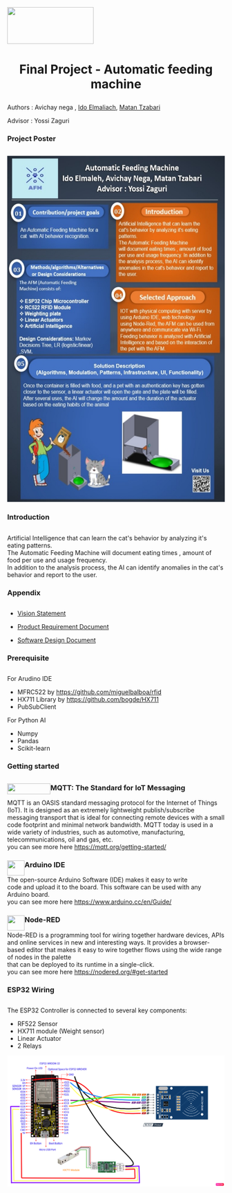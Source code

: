 <img src="https://upload.wikimedia.org/wikipedia/commons/0/03/Ariel_university.logo.jpg" width="200" height="85" />  

# <p align="center"> Final Project - Automatic feeding machine</p>  

Authors : Avichay nega  , [Ido Elmaliach](https://github.com/IdosElmo), [Matan Tzabari](https://github.com/matanya679)

Advisor : Yossi Zaguri  

### Project Poster
##
<img src="ProjectPoster.jpg" width="700" height="800" />


### Introduction
##
Artificial Intelligence that can learn the cat's behavior by analyzing it's eating patterns.  
The Automatic Feeding Machine will document eating times , amount of food per use and usage frequency.  
In addition to the analysis process, the AI can identify anomalies in the cat's behavior and report to the user.  


### Appendix
##
* [Vision Statement](https://github.com/avichaynega/Final-Project/blob/master/Vision%20Statement.pdf)

* [Product Requirement Document](https://github.com/avichaynega/Final-Project/blob/master/PRD%20(product%20requirement%20document).pdf)

* [Software Design Document](https://github.com/avichaynega/Final-Project/blob/master/software%20design%20document.pdf)



### Prerequisite
##

 For Arudino IDE
 - MFRC522 by https://github.com/miguelbalboa/rfid
 - HX711 Library by https://github.com/bogde/HX711
 - PubSubClient
 
 For Python AI
 - Numpy
 - Pandas
 - Scikit-learn
 

### Getting started 
##    
   
  
###   <img align="left" src="https://mqtt.org/assets/downloads/mqtt-logo.png" width="100" height="25" /> MQTT: The Standard for IoT Messaging
MQTT is an OASIS standard messaging protocol for the Internet of Things (IoT). It is designed as an extremely lightweight publish/subscribe messaging transport that is ideal for connecting remote devices with a small code footprint and minimal network bandwidth. MQTT today is used in a wide variety of industries, such as automotive, manufacturing, telecommunications, oil and gas, etc.  
you can see more here https://mqtt.org/getting-started/
    
### <img align="left" src="https://brandslogos.com/wp-content/uploads/images/large/arduino-logo-1.png" width="40" height="35" /> Arduino IDE  
  The open-source Arduino Software (IDE) makes it easy to write   
  code and upload it to the board. This software can be used with any Arduino board.  
  you can see more here https://www.arduino.cc/en/Guide/

### <img align="left" src="https://nodered.org/about/resources/media/node-red-hexagon.png" width="40" height="35" />Node-RED  
Node-RED is a programming tool for wiring together hardware devices, APIs and online services in new and interesting ways.
It provides a browser-based editor that makes it easy to wire together flows using the wide range of nodes in the palette   
that can be deployed to its runtime in a single-click.  
you can see more here https://nodered.org/#get-started 


### ESP32 Wiring
##

The ESP32 Controller is connected to several key components:
- RF522 Sensor
- HX711 module (Weight sensor)
- Linear Actuator
- 2 Relays

![image](https://github.com/avichaynega/Final-Project/blob/master/images/esp32%20wiring.png)



